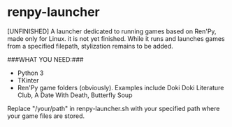 # renpy-launcher
[UNFINISHED] A launcher dedicated to running games based on Ren'Py, made only for Linux. it is not yet finished. While it runs and launches games from a specified filepath, stylization remains to be added.

###WHAT YOU NEED:###

- Python 3
- TKinter
- Ren'Py game folders (obviously). Examples include Doki Doki Literature Club, A Date With Death, Butterfly Soup

Replace "/your/path" in renpy-launcher.sh with your specified path where your game files are stored.
